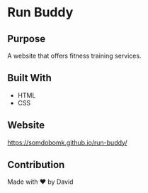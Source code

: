 # Run Buddy

## Purpose

A website that offers fitness training services.

## Built With

- HTML
- CSS

## Website

https://somdobomk.github.io/run-buddy/

## Contribution

Made with ❤️ by David
